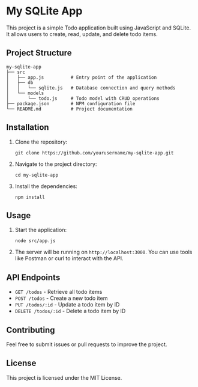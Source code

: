 # My SQLite App

This project is a simple Todo application built using JavaScript and SQLite. It allows users to create, read, update, and delete todo items.

## Project Structure

```
my-sqlite-app
├── src
│   ├── app.js          # Entry point of the application
│   ├── db
│   │   └── sqlite.js   # Database connection and query methods
│   └── models
│       └── todo.js     # Todo model with CRUD operations
├── package.json        # NPM configuration file
└── README.md           # Project documentation
```

## Installation

1. Clone the repository:
   ```
   git clone https://github.com/yourusername/my-sqlite-app.git
   ```

2. Navigate to the project directory:
   ```
   cd my-sqlite-app
   ```

3. Install the dependencies:
   ```
   npm install
   ```

## Usage

1. Start the application:
   ```
   node src/app.js
   ```

2. The server will be running on `http://localhost:3000`. You can use tools like Postman or curl to interact with the API.

## API Endpoints

- `GET /todos` - Retrieve all todo items
- `POST /todos` - Create a new todo item
- `PUT /todos/:id` - Update a todo item by ID
- `DELETE /todos/:id` - Delete a todo item by ID

## Contributing

Feel free to submit issues or pull requests to improve the project. 

## License

This project is licensed under the MIT License.